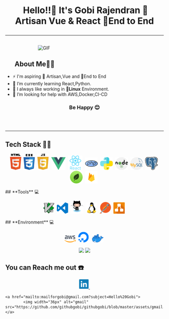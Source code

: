 # <p align="center">️ **Hello!!👋️ It's Gobi Rajendran** 🦄 Artisan Vue & React 🐧End to End </p>

---

</br>

<img align="right" alt="GIF" width="400" src="https://media.giphy.com/media/Vbn7PUTxaB6dVnVa2h/giphy.gif"/>

</br>

## &nbsp; &nbsp; &nbsp; **About Me**👨‍🎓️

- ⚡ I'm aspiring 🔭️ Artisan,Vue and 🐧End to End
- 🌱 I’m currently learning React,Python.
- 👯 I always like working in 🐧️**Linux** Environment.
- 🤔 I’m looking for help with AWS,Docker,CI-CD

### <p align="center">**Be Happy** 😊️ </p>

<!-- - 🌱 I’m currently learning ReactJs -->
<!-- - 👯 I’m looking to collaborate on ... -->
<!-- - 🤔 I’m looking for help with ... -->
<!-- - 💬 Ask me about ... -->
  <!-- - 😄 Pronouns: ... -->
  <!-- - ⚡ Fun fact: ... -->

 </br>
 </br>

---

## **Tech Stack** 👨‍💻️

 <!-- - <img  align="right" src="https://github-readme-stats.vercel.app/api?username=githubgobi&show_icons=true&text_color=fff&icon_color=00C853&title_color=FF6F00&bg_color=000">-->
<p align = "center">
	<img width="36px" alt="html" src="https://github.com/githubgobi/githubgobi/blob/master/assets/html5.svg">&nbsp;
	<img width="36px" alt="css" src="https://github.com/githubgobi/githubgobi/blob/master/assets/css3.svg">&nbsp;
	<img width="36px" alt="javascript" src="https://github.com/githubgobi/githubgobi/blob/master/assets/javascript.svg">&nbsp;
	<img width="46px" alt="vue" src="https://github.com/githubgobi/githubgobi/blob/master/assets/vue.svg">&nbsp;
	<img width="46px" alt="react" src="https://github.com/githubgobi/githubgobi/blob/master/assets/react.svg">&nbsp;
	<img width="40px" alt="php" src="https://github.com/githubgobi/githubgobi/blob/master/assets/php.svg">&nbsp;
	<img width="40px" alt="python" src="https://github.com/githubgobi/githubgobi/blob/master/assets/python.svg">&nbsp;
	<img width="40px" alt="node" src="https://github.com/githubgobi/githubgobi/blob/master/assets/node.svg">&nbsp;
	<img width="40px" alt="mysql" src="https://github.com/githubgobi/githubgobi/blob/master/assets/mysql.svg">&nbsp;
	<img width="40px" alt="postgres" src="https://github.com/githubgobi/githubgobi/blob/master/assets/postgres.svg">&nbsp;
	<img width="40px" alt="mongo" src="https://github.com/githubgobi/githubgobi/blob/master/assets/mongo.svg">&nbsp;
	<img width="40px" alt="firebase" src="https://github.com/githubgobi/githubgobi/blob/master/assets/firebase.svg">&nbsp;
</p>
## **Tools** 💻️
<p align = "center">
	<img width="36px" alt="vim" src="https://github.com/githubgobi/githubgobi/blob/master/assets/vim.svg">&nbsp;
	<img width="36px" alt="vscode" src="https://github.com/githubgobi/githubgobi/blob/master/assets/visual-studio-code.svg">&nbsp;
	<img width="40px" alt="github" src="https://github.com/githubgobi/githubgobi/blob/master/assets/github.svg">&nbsp;
	<img width="36px" alt="linux" src="https://github.com/githubgobi/githubgobi/blob/master/assets/linux.svg">&nbsp;
	<img width="36px" alt="postman" src="https://github.com/githubgobi/githubgobi/blob/master/assets/postman.svg">&nbsp;
	<img width="36px" alt="planning" src="https://github.com/githubgobi/githubgobi/blob/master/assets/draw.svg">&nbsp;
</p>
## **Environment** 💻️
<p align = "center">
	<img width="36px" alt="aws" src="https://github.com/githubgobi/githubgobi/blob/master/assets/aws.svg">&nbsp;
	<img width="36px" alt="digitalocean" src="https://github.com/githubgobi/githubgobi/blob/master/assets/digitalocean.svg">&nbsp;
	<img width="36px" alt="docker" src="https://github.com/githubgobi/githubgobi/blob/master/assets/docker.svg">&nbsp;
</p>
<p align = "center">
  <img src = "https://github-readme-stats.vercel.app/api?username=githubgobi&show_icons=true&theme=radical&line_height=27">
  <img src = "https://github-readme-stats.vercel.app/api/top-langs/?username=githubgobi&hide=CSS,HTML&theme=tokyonight">
</p>

## **You can Reach me out** ☎️
<p align = "center">
	<a href="https://www.linkedin.com/in/gobi-rajendran-70205725">
	        <img width="30px" alt="LinkedIn" src="https://github.com/githubgobi/githubgobi/blob/master/assets/linkedin.svg">&nbsp;
	</a>

	<a href="mailto:mailforgobi@gmail.com?subject=Hello%20Gobi">
	        <img width="36px" alt="gmail" src="https://github.com/githubgobi/githubgobi/blob/master/assets/gmail.svg">&nbsp;
	</a>
</p>
</br>
</br>

